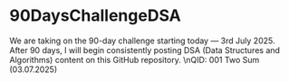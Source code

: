 # 90DaysChallengeDSA
We are taking on the 90-day challenge starting today — 3rd July 2025. After 90 days, I will begin consistently posting DSA (Data Structures and Algorithms) content on this GitHub repository.
\nQID: 001 Two Sum (03.07.2025)
